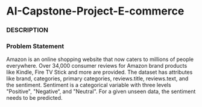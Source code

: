 # AI-Capstone-Project-E-commerce

### DESCRIPTION

### Problem Statement

Amazon is an online shopping website that now caters to millions of people everywhere. Over 34,000 consumer reviews for Amazon brand products like Kindle, Fire TV Stick and more are provided. 
The dataset has attributes like brand, categories, primary categories, reviews.title, reviews.text, and the sentiment. Sentiment is a categorical variable with three levels "Positive", "Negative“, and "Neutral". For a given unseen data, the sentiment needs to be predicted.
